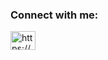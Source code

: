 <h3 align="left">Connect with me:</h3>
<p align="left">
<a href="https://discord.gg/tsQSu62nXA" target="blank"><img align="center" src="https://raw.githubusercontent.com/rahuldkjain/github-profile-readme-generator/master/src/images/icons/Social/discord.svg" alt="https://discord.gg/tsQSu62nXA" height="30" width="40" /></a>
</p>
